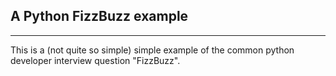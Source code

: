 ## A Python FizzBuzz example

---

This is a (not quite so simple) simple example of the common python developer interview question "FizzBuzz".

